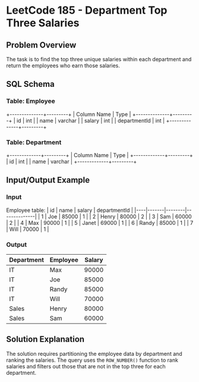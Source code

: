 # LeetCode 185 - Department Top Three Salaries

## Problem Overview
The task is to find the top three unique salaries within each department and return the employees who earn those salaries.

## SQL Schema
### Table: Employee
+--------------+---------+
| Column Name  | Type    |
+--------------+---------+
| id           | int     |
| name         | varchar |
| salary       | int     |
| departmentId | int     |
+--------------+---------+

### Table: Department
+-------------+---------+
| Column Name | Type    |
+-------------+---------+
| id          | int     |
| name        | varchar |
+-------------+---------+

## Input/Output Example
### Input
Employee table:
| id | name  | salary | departmentId |
|----|-------|--------|--------------|
| 1  | Joe   | 85000  | 1            |
| 2  | Henry | 80000  | 2            |
| 3  | Sam   | 60000  | 2            |
| 4  | Max   | 90000  | 1            |
| 5  | Janet | 69000  | 1            |
| 6  | Randy | 85000  | 1            |
| 7  | Will  | 70000  | 1            |

### Output
| Department | Employee | Salary |
|------------|----------|--------|
| IT         | Max      | 90000  |
| IT         | Joe      | 85000  |
| IT         | Randy    | 85000  |
| IT         | Will     | 70000  |
| Sales      | Henry    | 80000  |
| Sales      | Sam      | 60000  |

## Solution Explanation
The solution requires partitioning the employee data by department and ranking the salaries. The query uses the `ROW_NUMBER()` function to rank salaries and filters out those that are not in the top three for each department.

